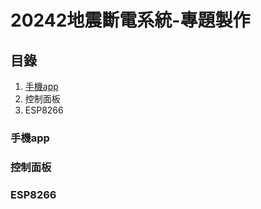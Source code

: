 # 20242地震斷電系統-專題製作

## 目錄
1. [手機app](https://github.com/CLRE-20/Earthquake-power-system-2024-Topics/blob/app.py/README.md#%E6%89%8B%E6%A9%9Fapp)
2. 控制面板
3. ESP8266

### 手機app
### 控制面板
### ESP8266
